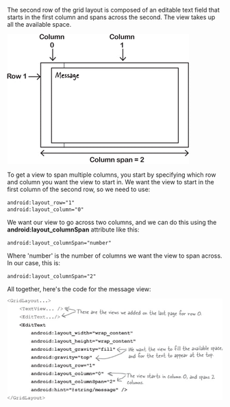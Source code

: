 The second row of the grid layout is composed of an editable text field that starts in the first column and spans across the second. The view takes up all the available space.

![](.guides/img/27.png)

To get a view to span multiple columns, you start by specifying which row and column you want the view to start in. We want the view to start in the first column of the second row, so we need to use:
```
android:layout_row="1"
android:layout_column="0"
```

We want our view to go across two columns, and we can do this using the **android:layout_columnSpan** attribute like this:
```
android:layout_columnSpan="number"
```
Where 'number' is the number of columns we want the view to span across. In our case, this is:
```
android:layout_columnSpan="2"
```

All together, here's the code for the message view:

![](.guides/img/28code.png)